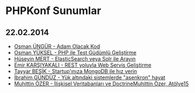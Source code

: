 PHPKonf Sunumlar
=============

22.02.2014
-------------

* [Osman ÜNGÜR - Adam Olacak Kod](http://www.slideshare.net/Osmanngr/modernising-legacy-code-in-php)
* [Osman YÜKSEL - PHP ile Test Güdümlü Geliştirme](http://www.slideshare.net/yuxel/phpunit-ve-laravel)
* [Hüseyin MERT - ElasticSearch veya Solr ile Arayın](http://www.slideshare.net/hmert/elasticsearch-veya-solr-ile-arayn)
* [Emir KARŞIYAKALI - REST yoluyla Web Servis Geliştirme](http://www.slideshare.net/emirkarsiyakali/rest-yoluyla-web-servis-gelitirme)
* [Tayyar BEŞİK - Startup'ınıza MongoDB ile hız verin](http://www.slideshare.net/hasantayyar/mongo-db-for-your-startup-31559010)
* [İbrahim GÜNDÜZ - Yük altındaki sistemlerde "asenkron" hayat](http://www.slideshare.net/ibrahimgunduz34/yk-altndaki-sistemlerde-asenkron-hayat)
* [Muhittin ÖZER - İlişkisel Veritabanları ve DoctrineMuhittin Özer, Atölye15](http://www.slideshare.net/muhittinozer/likisel-veritabanlar-orm-ve-doctrine)
